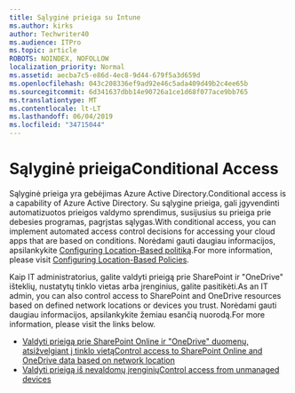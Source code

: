 ```yaml
---
title: Sąlyginė prieiga su Intune
ms.author: kirks
author: Techwriter40
ms.audience: ITPro
ms.topic: article
ROBOTS: NOINDEX, NOFOLLOW
localization_priority: Normal
ms.assetid: aecba7c5-e86d-4ec8-9d44-679f5a3d659d
ms.openlocfilehash: 043c208336ef9ad92e46c5ada409d49b2c4ee65b
ms.sourcegitcommit: 6d341637dbb14e90726a1ce1d68f077ace9bb765
ms.translationtype: MT
ms.contentlocale: lt-LT
ms.lasthandoff: 06/04/2019
ms.locfileid: "34715044"
---
```

# <a name="conditional-access"></a><span data-ttu-id="0e23d-102">Sąlyginė prieiga</span><span class="sxs-lookup"><span data-stu-id="0e23d-102">Conditional Access</span></span>

<p><span data-ttu-id="0e23d-103">Sąlyginė prieiga yra gebėjimas Azure Active Directory.</span><span class="sxs-lookup"><span data-stu-id="0e23d-103">Conditional access is a capability of Azure Active Directory.</span></span> <span data-ttu-id="0e23d-104">Su sąlygine prieiga, gali įgyvendinti automatizuotos prieigos valdymo sprendimus, susijusius su prieiga prie debesies programas, pagrįstas sąlygas.</span><span class="sxs-lookup"><span data-stu-id="0e23d-104">With conditional access, you can implement automated access control decisions for accessing your cloud apps that are based on conditions.</span></span> <span data-ttu-id="0e23d-105">Norėdami gauti daugiau informacijos, apsilankykite <a href="https://docs.microsoft.com/en-us/azure/active-directory/conditional-access/overview">Configuring Location-Based politiką</a>.</span><span class="sxs-lookup"><span data-stu-id="0e23d-105">For more information, please visit <a href="https://docs.microsoft.com/en-us/azure/active-directory/conditional-access/overview">Configuring Location-Based Policies</a>.</span></span></p> <p><span data-ttu-id="0e23d-106">Kaip IT administratorius, galite valdyti prieigą prie SharePoint ir "OneDrive" išteklių, nustatytų tinklo vietas arba įrenginius, galite pasitikėti.</span><span class="sxs-lookup"><span data-stu-id="0e23d-106">As an IT admin, you can also control access to SharePoint and OneDrive resources based on defined network locations or devices you trust.</span></span> <span data-ttu-id="0e23d-107">Norėdami gauti daugiau informacijos, apsilankykite žemiau esančią nuorodą.</span><span class="sxs-lookup"><span data-stu-id="0e23d-107">For more information, please visit the links below.</span></span></p> <ul> <li><span data-ttu-id="0e23d-108"><a href="https://docs.microsoft.com/en-us/sharepoint/control-access-based-on-network-location">Valdyti prieigą prie SharePoint Online ir "OneDrive" duomenų, atsižvelgiant į tinklo vietą</a></span><span class="sxs-lookup"><span data-stu-id="0e23d-108"><a href="https://docs.microsoft.com/en-us/sharepoint/control-access-based-on-network-location">Control access to SharePoint Online and OneDrive data based on network location</a></span></span></li> <li><span data-ttu-id="0e23d-109"><a href="https://docs.microsoft.com/en-us/sharepoint/control-access-from-unmanaged-devices">Valdyti prieigą iš nevaldomų įrenginių</a></span><span class="sxs-lookup"><span data-stu-id="0e23d-109"><a href="https://docs.microsoft.com/en-us/sharepoint/control-access-from-unmanaged-devices">Control access from unmanaged devices</a></span></span></li> </ul>


